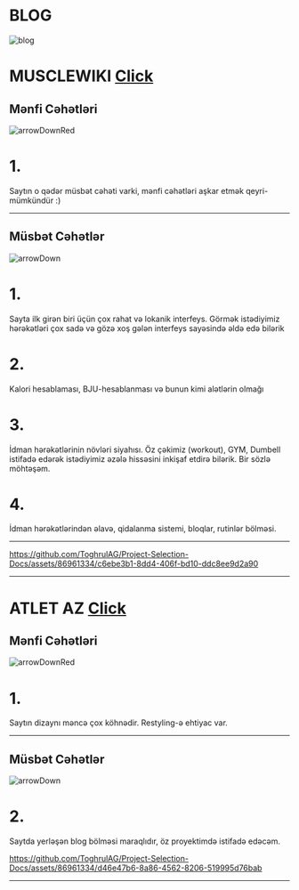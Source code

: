 <h1>BLOG</h1>   

![blog](https://github.com/ToghrulAG/Project-Selection-Docs/assets/86961334/c3b5f8dd-8edb-4dc7-844e-951a635bf507)

<h1>MUSCLEWIKI <a href="https://musclewiki.com/">Click</a></h1>







<h2>Mənfi Cəhətləri </h2>

![arrowDownRed](https://github.com/ToghrulAG/Project-Selection-Docs/assets/86961334/7246e12d-2f12-4b55-85a4-45852f1aeb06)



<p> <h1>1.</h1>Saytın o qədər müsbət cəhəti varki, mənfi cəhətləri aşkar etmək qeyri-mümkündür :)
</p>

<hr>



<h2>Müsbət Cəhətlər</h2>

![arrowDown](https://github.com/ToghrulAG/Project-Selection-Docs/assets/86961334/1b224bb9-9006-4b9c-baf2-f382c1c42a4a)



<p> <h1>1.</h1>
 Sayta ilk girən biri üçün çox rahat və lokanik interfeys. Görmək istədiyimiz hərəkətləri çox sadə və gözə xoş gələn interfeys sayəsində əldə edə bilərik
</p>
<p> <h1>2.</h1>
 Kalori hesablaması, BJU-hesablanması və bunun kimi alətlərin olmağı
</p>
<p> <h1>3.</h1>
 İdman hərəkətlərinin növləri siyahısı. Öz çəkimiz (workout), GYM, Dumbell istifadə edərək istədiyimiz əzələ hissəsini inkişaf etdirə bilərik. Bir sözlə möhtəşəm.
</p>
<p> <h1>4.</h1>
 İdman hərəkətlərindən əlavə, qidalanma sistemi, bloqlar, rutinlər bölməsi.
</p>

<hr>


https://github.com/ToghrulAG/Project-Selection-Docs/assets/86961334/c6ebe3b1-8dd4-406f-bd10-ddc8ee9d2a90



<hr>




 


<h1>ATLET AZ <a href="https://www.atlet.az/"> Click</a></h1>







<h2>Mənfi Cəhətləri </h2>

![arrowDownRed](https://github.com/ToghrulAG/Project-Selection-Docs/assets/86961334/7246e12d-2f12-4b55-85a4-45852f1aeb06)



<p> <h1>1.</h1>Saytın dizaynı məncə çox köhnədir. Restyling-ə ehtiyac var.
</p>

<hr>


<h2>Müsbət Cəhətlər</h2

<hr>

![arrowDown](https://github.com/ToghrulAG/Project-Selection-Docs/assets/86961334/1b224bb9-9006-4b9c-baf2-f382c1c42a4a)



<p> <h1>2.</h1>
 Saytda yerləşən blog bölməsi maraqlıdır, öz proyektimdə istifadə edəcəm.
</p>



https://github.com/ToghrulAG/Project-Selection-Docs/assets/86961334/d46e47b6-8a86-4562-8206-519995d76bab



<hr>





























